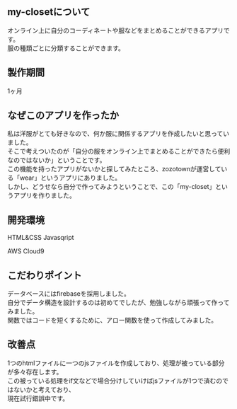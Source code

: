 ## my-closetについて

オンライン上に自分のコーディネートや服などをまとめることができるアプリです。<br>
服の種類ごとに分類することができます。

## 製作期間

1ヶ月

## なぜこのアプリを作ったか

私は洋服がとても好きなので、何か服に関係するアプリを作成したいと思っていました。<br>
そこで考えついたのが「自分の服をオンライン上でまとめることができたら便利なのではないか」ということです。<br>
この機能を持ったアプリがないかと探してみたところ、zozotownが運営している「wear」というアプリにありました。<br>
しかし、どうせなら自分で作ってみようということで、この「my-closet」というアプリを作りました。

## 開発環境

HTML&CSS Javasqript<br>

AWS Cloud9

## こだわりポイント

データベースにはfirebaseを採用しました。<br>
自分でデータ構造を設計するのは初めてでしたが、勉強しながら頑張って作ってみました。<br>
関数ではコードを短くするために、アロー関数を使って作成してみました。<br>

## 改善点

1つのhtmlファイルに一つのjsファイルを作成しており、処理が被っている部分が多々存在します。<br>
この被っている処理をif文などで場合分けしていけばjsファイルが1つで済むのではないかと考えており、<br>
現在試行錯誤中です。
